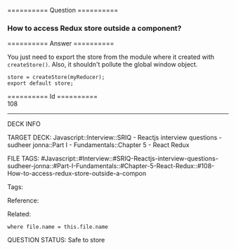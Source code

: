 ========== Question ==========  

### How to access Redux store outside a component?  

========== Answer ==========  

You just need to export the store from the module where it created with `createStore()`. Also, it shouldn't pollute the global window object.

<!-- codeblock-start -->
<pre><code class="hljs language-javascript">store = <span class="hljs-title function_">createStore</span>(myReducer);
<span class="hljs-keyword">export</span> <span class="hljs-keyword">default</span> store;
</code></pre>
<!-- codeblock-end -->

========== Id ==========  
108

---

DECK INFO

TARGET DECK: Javascript::Interview::SRIQ - Reactjs interview questions - sudheer jonna::Part I - Fundamentals::Chapter 5 - React Redux

FILE TAGS: #Javascript::#Interview::#SRIQ-Reactjs-interview-questions-sudheer-jonna::#Part-I-Fundamentals::#Chapter-5-React-Redux::#108-How-to-access-redux-store-outside-a-compon

Tags:

Reference:

Related:

```dataview
where file.name = this.file.name
```
QUESTION STATUS: Safe to store
